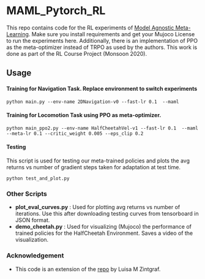 # MAML_Pytorch_RL
This repo contains code for the RL experiments of [Model Agnostic Meta-Learning](https://arxiv.org/abs/1703.03400). Make sure you install requirements and get your Mujoco License to run the experiments here. Additionally, there is an implementation of PPO as the meta-optimizer instead of TRPO as used by the authors. This work is done as part of the RL Course Project (Monsoon 2020).

## Usage
#### Training for Navigation Task. Replace environment to switch experiments
    python main.py --env-name 2DNavigation-v0 --fast-lr 0.1  --maml 

#### Training for Locomotion Task using PPO as meta-optimizer.

    python main_ppo2.py --env-name HalfCheetahVel-v1 --fast-lr 0.1  --maml  --meta-lr 0.1 --critic_weight 0.005 --eps_clip 0.2

#### Testing 
This script is used for testing our meta-trained policies and plots the avg returns vs number of gradient steps taken for adaptation at test time.

    python test_and_plot.py

### Other Scripts 

 - **plot_eval_curves.py** :  Used for plotting avg returns vs number of iterations. Use this after downloading testing curves from tensorboard in JSON format.
 - **demo_cheetah.py** : Used for visualizing (Mujoco) the performance of trained policies for the HalfCheetah Environment. Saves a video of the visualization.
### Acknowledgement
- This code is an extension of the [repo](https://github.com/lmzintgraf/cavia) by  Luisa M Zintgraf.

 